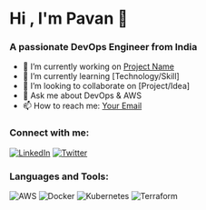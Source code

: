 # Hi , I'm Pavan 👋

### A passionate DevOps Engineer from India

- 🔭 I’m currently working on [Project Name](link-to-project)
- 🌱 I’m currently learning [Technology/Skill]
- 👯 I’m looking to collaborate on [Project/Idea]
- 💬 Ask me about DevOps & AWS
- 📫 How to reach me: [Your Email](mailto:your-email@example.com)

### Connect with me:

[![LinkedIn](https://img.shields.io/badge/LinkedIn-Profile-blue)](your-linkedin-url)
[![Twitter](https://img.shields.io/badge/Twitter-Handle-blue)](your-twitter-url)

### Languages and Tools:

![AWS](https://img.shields.io/badge/AWS-232F3E?style=flat&logo=amazonaws)
![Docker](https://img.shields.io/badge/Docker-2496ED?style=flat&logo=docker)
![Kubernetes](https://img.shields.io/badge/Kubernetes-326CE5?style=flat&logo=kubernetes)
![Terraform](https://img.shields.io/badge/Terraform-7B42BC?style=flat&logo=terraform)
